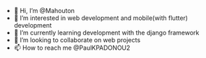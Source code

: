- 👋 Hi, I’m @Mahouton
- 👀 I’m interested in web development and mobile(with flutter) development 
- 🌱 I’m currently learning development with the django framework
- 💞️ I’m looking to collaborate on web projects
- 📫 How to reach me @PaulKPADONOU2

<!---
Mahouton/Mahouton is a ✨ special ✨ repository because its `README.md` (this file) appears on your GitHub profile.
You can click the Preview link to take a look at your changes.
--->
